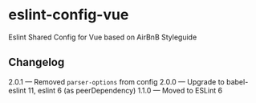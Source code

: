 # eslint-config-vue
Eslint Shared Config for Vue based on AirBnB Styleguide


## Changelog

2.0.1 — Removed `parser-options` from config
2.0.0 — Upgrade to babel-eslint 11, eslint 6 (as peerDependency)
1.1.0 — Moved to ESLint 6
